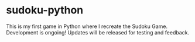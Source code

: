 # sudoku-python
This is my first game in Python where I recreate the Sudoku Game. Development is ongoing! Updates will be released for testing and feedback.
